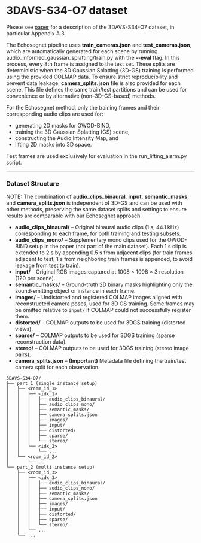 # 3DAVS-S34-O7 dataset

Please see [paper](https://arxiv.org/pdf/2411.02236) for a description of the 3DAVS-S34-O7 dataset, in particular Appendix A.3.

The Echosegnet pipeline uses **train_cameras.json** and **test_cameras.json**, which are automatically generated for each scene by running audio_informed_gaussian_splatting/train.py with the **--eval** flag. In this process, every 8th frame is assigned to the test set. These splits are deterministic when the 3D Gaussian Splatting (3D-GS) training is performed using the provided COLMAP data.
To ensure strict reproducibility and prevent data leakage, **camera_splits.json** file is also provided for each scene. This file defines the same train/test partitions and can be used for convenience or by alternative (non–3D-GS-based) methods.

For the Echosegnet method, only the training frames and their corresponding audio clips are used for:

 - generating 2D masks for OWOD-BIND,
 - training the 3D Gaussian Splatting (GS) scene,
 - constructing the Audio Intensity Map, and
 - lifting 2D masks into 3D space.

Test frames are used exclusively for evaluation in the run_lifting_aisrm.py script.

***

### Dataset Structure

NOTE: The combination of **audio_clips_binaural**, **input**, **semantic_masks**, and **camera_splits.json** is independent of 3D-GS and can be used with other methods, preserving the same dataset splits and settings to ensure results are comparable with our Echosegnet approach.

- **audio_clips_binaural/** – Original binaural audio clips (1 s, 44.1 kHz) corresponding to each frame, for both training and testing subsets.  
- **audio_clips_mono/** – Supplementary mono clips used for the OWOD-BIND setup in the paper (not part of the main dataset). Each 1 s clip is extended to 2 s by appending 0.5 s from adjacent clips (for train frames adjacent to test, 1 s from neighboring train frames is appended, to avoid leakage from test to train).  
- **input/** – Original RGB images captured at 1008 × 1008 × 3 resolution (120 per scene).  
- **semantic_masks/** – Ground-truth 2D binary masks highlighting only the sound-emitting object or instance in each frame.  
- **images/** – Undistorted and registered COLMAP images aligned with reconstructed camera poses, used for 3D GS training. Some frames may be omitted relative to `input/` if COLMAP could not successfully register them.  
- **distorted/** – COLMAP outputs to be used for 3DGS training (distorted views).  
- **sparse/** – COLMAP outputs to be used for 3DGS training (sparse reconstruction data).  
- **stereo/** – COLMAP outputs to be used for 3DGS training (stereo image pairs).  
- **camera_splits.json** – **(Important)** Metadata file defining the train/test camera split for each observation.

```
3DAVS-S34-O7/
├── part_1 (single instance setup)
│   ├── <room_id_1>
│   │   ├── <idx_1>
│   │   │   ├── audio_clips_binaural/ 
│   │   │   ├── audio_clips_mono/ 
│   │   │   ├── semantic_masks/ 
│   │   │   ├── camera_splits.json
│   │   │   ├── images/ 
│   │   │   ├── input/
│   │   │   ├── distorted/ 
│   │   │   ├── sparse/ 
│   │   │   └── stereo/
│   │   └── <idx_2>
│   │       └── ...
│   └── <room_id_2>
│       └── ...
└── part_2 (multi instance setup)
    ├── <room_id_3>
    │   ├── <idx_3>
    │   │   ├── audio_clips_binaural/
    │   │   ├── audio_clips_mono/
    │   │   ├── semantic_masks/
    │   │   ├── camera_splits.json
    │   │   ├── images/
    │   │   ├── input/
    │   │   ├── distorted/ 
    │   │   ├── sparse/ 
    │   │   └── stereo/ 
    │   └── ...
    └── ...
```
